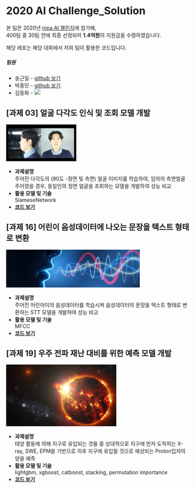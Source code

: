 # 2020 AI Challenge_Solution
본 팀은 2020년 <a href="http://www.aichallenge.or.kr/main/main.do">nipa AI 챌린지</a>에 참가해,<br>
400팀 중 30팀 안에 최종 선정되어 <strong>1.4억원</strong>의 지원금을 수령하였습니다.

해당 레포는 해당 대회에서 저희 팀이 활용한 코드입니다.

<h5>팀원</h5>
<ul>
  <li>송근일 - <a href="">github 보기</a></li>
  <li>박중민 - <a href="">github 보기</a></li>
  <li>김동화 - <a href="https://drive.google.com/file/d/1QIsz8xFQ40qCvAjkue4b4DN95ANPFMkZ/view" target="_blank"><img src="http://dsba.cafe24.com/wp-content/uploads/2020/03/cv-file-interface-symbol.png" width="20px"></a></li>
</ul>

<h2>[과제 03] 얼굴 다각도 인식 및 조회 모델 개발</h2>
<img src="img/3th_prob.png" height="100"></img>
<ul>
  <li><strong>과제설명</strong></li>
    주어진 다각도의 (90도 -정면 및 측면) 얼굴 이미지를 학습하여, 임의의 측면얼굴 주어졌을 경우, 동일인의 정면 얼굴을 조회하는 모델을 개발하여 성능 비교
  <li><strong>활용 모델 및 기술</strong></li>
    SiameseNetwork
  <li><strong><a href="https://github.com/SongGeunil1/2020AIChallenge_Solution/tree/master/3th_solution">코드 보기</a></strong></li>
</ul>

<h2>[과제 16]  어린이 음성데이터에 나오는 문장을 텍스트 형태로 변환</h2>
<img src="img/16th_prob.png"></img>
<ul>
  <li><strong>과제설명</strong></li>
    주어진 어린아이의 음성데이터를 학습시켜 음성데이터의 문장을 텍스트 형태로 변환하는 STT 모델을 개발하여 성능 비교
  <li><strong>활용 모델 및 기술</strong></li>
    MFCC
  <li><strong><a href="https://github.com/SongGeunil1/2020AIChallenge_Solution/tree/master/16th_solution">코드 보기</a></strong></li>
</ul>

<h2>[과제 19] 우주 전파 재난 대비를 위한 예측 모델 개발</h2>
<img src="img/19th_prob.png"></img>
<ul>
  <li><strong>과제설명</strong></li>
    태양 활동에 의해 지구로 유입되는 것들 중 상대적으로 지구에 먼저 도착하는 X-ray, SWE, EPM을 기반으로 이후 지구에 유입될 것으로 예상되는 Proton입자의 양을 예측
  <li><strong>활용 모델 및 기술</strong></li>
    lightgbm, xgboost, catboost, stacking, permutation importance
  <li><strong><a href="https://github.com/SongGeunil1/2020AIChallenge_Solution/tree/master/19th_solution">코드 보기</a></strong></li>
</ul>

